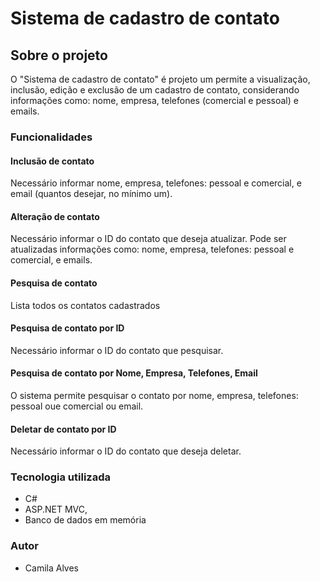 # Sistema de cadastro de contato

## Sobre o projeto
O "Sistema de cadastro de contato" é projeto um permite a visualização, inclusão, edição e exclusão de um cadastro de contato, considerando informações como: nome, empresa, telefones (comercial e pessoal) e emails.

### Funcionalidades 

#### Inclusão de contato
Necessário informar nome, empresa, telefones: pessoal e comercial, e email (quantos desejar, no mínimo um).

#### Alteração de contato
Necessário informar o ID do contato que deseja atualizar.
Pode ser atualizadas informações como: nome, empresa, telefones: pessoal e comercial, e emails.

#### Pesquisa de contato 
Lista todos os contatos cadastrados

#### Pesquisa de contato por ID
Necessário informar o ID do contato que pesquisar.

#### Pesquisa de contato por Nome, Empresa, Telefones, Email
O sistema permite pesquisar o contato por nome, empresa, telefones: pessoal oue comercial ou email.

#### Deletar de contato por ID
Necessário informar o ID do contato que deseja deletar.

### Tecnologia utilizada

* C#
* ASP.NET MVC,
* Banco de dados em memória

### Autor

* Camila Alves

